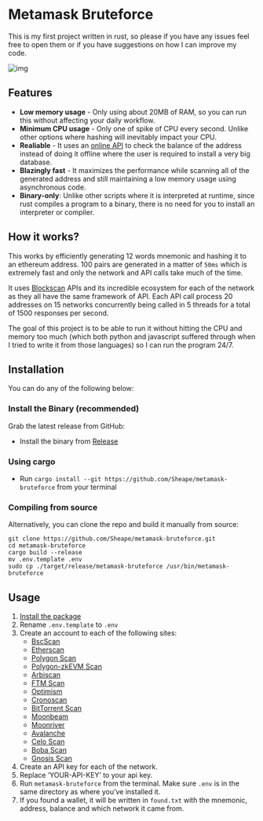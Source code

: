 

# Metamask Bruteforce

This is my first project written in rust, so please if you have any issues feel
free to open them or if you have suggestions on how I can improve my code.

![img](https://user-images.githubusercontent.com/86521166/260396429-eb877d79-82c3-4301-900d-cd99401fcde8.png)


## Features

-   **Low memory usage** - Only using about <span class="underline">20MB of RAM</span>, so you can run this without
    affecting your daily workflow.
-   **Minimum CPU usage** - Only one of spike of CPU every second. Unlike other options
    where hashing will inevitably impact your CPU.
-   **Realiable** - It uses an [online API](https://blockscan.com) to check the balance of the address instead
    of doing it offline where the user is required to install a very big database.
-   **Blazingly fast** - It maximizes the performance while scanning all of the
     generated address and still maintaining a low memory usage using <span class="underline">asynchronous
    code</span>.
-   **Binary-only**: Unlike other scripts where it is interpreted at runtime, since
    rust compiles a program to a binary, there is no need for you to install an
    interpreter or compiler.


## How it works?

This works by efficiently generating 12 words mnemonic and hashing it to an
ethereum address. 100 pairs are generated in a matter of `50ms` which is
extremely fast and only the network and API calls take much of the time.

It uses [Blockscan](https://blockscan.com/) APIs and its incredible ecosystem for each of the network as
they all have the same framework of API. Each API call process <span class="underline">20 addresses</span> on
<span class="underline">15 networks</span> concurrently being called in 5 threads for a total of 1500 responses
per second.

The goal of this project is to be able to run it without hitting the CPU and
memory too much (which both python and javascript suffered through when I tried
to write it from those languages) so I can run the program 24/7.


<a id="Installation"></a>

## Installation

You can do any of the following below:


### Install the Binary (recommended)

Grab the latest release from GitHub:

-   Install the binary from [Release](https://github.com/Sheape/metamask-bruteforce)


### Using cargo

-   Run `cargo install --git https://github.com/Sheape/metamask-bruteforce` from
    your terminal


### Compiling from source

Alternatively, you can clone the repo and build it manually from source:

    git clone https://github.com/Sheape/metamask-bruteforce.git
    cd metamask-bruteforce
    cargo build --release
    mv .env.template .env
    sudo cp ./target/release/metamask-bruteforce /usr/bin/metamask-bruteforce


## Usage

1.  [Install the package](#Installation)
2.  Rename `.env.template` to `.env`
3.  Create an account to each of the following sites:
    -   [BscScan](https://bscscan.com/register)
    -   [Etherscan](https://etherscan.io/register)
    -   [Polygon Scan](https://polygonscan.com/register)
    -   [Polygon-zkEVM Scan](https://zkevm.polygonscan.com/register)
    -   [Arbiscan](https://arbiscan.io/register)
    -   [FTM Scan](https://ftmscan.com/register)
    -   [Optimism](https://optimistic.etherscan.io/register)
    -   [Cronoscan](https://cronoscan.com/register)
    -   [BitTorrent Scan](https://bttcscan.com/register)
    -   [Moonbeam](https://moonbeam.moonscan.io/register)
    -   [Moonriver](https://moonriver.moonscan.io/register)
    -   [Avalanche](https://snowtrace.io/register)
    -   [Celo Scan](https://celoscan.io/register)
    -   [Boba Scan](https://bobascan.com/register)
    -   [Gnosis Scan](https://gnosisscan.io/register)
4.  Create an API key for each of the network.
5.  Replace &rsquo;YOUR-API-KEY&rsquo; to your api key.
6.  Run `metamask-bruteforce` from the terminal. Make sure `.env` is in the same
    directory as where you&rsquo;ve installed it.
7.  If you found a wallet, it will be written in `found.txt` with the mnemonic,
    address, balance and which network it came from.

